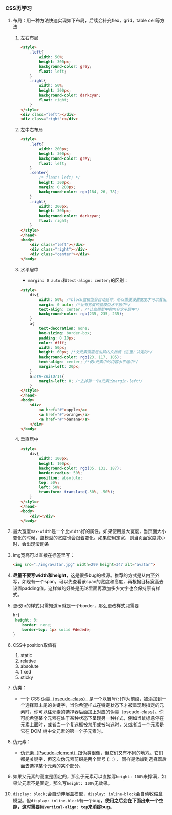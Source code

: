 ### CSS再学习

1. 布局：用一种方法快速实现如下布局，后续会补充flex，grid，table cell等方法

   1. 左右布局

      ```html
      <style>
          .left{
              width: 50%;
              height: 300px;
              background-color: grey;
              float: left;
          }
          .right{
              width: 50%;
              height: 300px;
              background-color: darkcyan;
              float: right;
          }
      </style>
      <div class="left"></div>
      <div class="right"></div>
      ```

   2. 左中右布局

      ```html
      <style>
          .left{
              width: 200px;
              height: 300px;
              background-color: grey;
              float: left;
          }
          .center{
              /* float: left; */
              height: 300px;
              margin: 0 200px;
              background-color: rgb(184, 26, 78);
          }
          .right{
              width: 200px;
              height: 300px;
              background-color: darkcyan;
              float: right;
          }
      </style>
      </head>
      <body>
          <div class="left"></div>
          <div class="right"></div>
          <div class="center"></div>    
      </body>
      ```

   3. 水平居中

      - `margin: 0 auto;`和`text-align: center;`的区别：

      ```html
      <style>
          div{
              width: 50%; /*block盒模型会自动延伸，所以需要设置宽度才可以看出居中效果*/
              margin: 0 auto; /*让有宽度的盒模型水平居中*/
              text-align: center; /*让盒模型中的内容水平居中*/
              background-color: rgb(235, 235, 235);
          }
          a{
              text-decoration: none;
              box-sizing: border-box;
              padding: 0 10px;
              color: #fff;
              width: 50px;
              height: 60px; /*父元素高度是由其内文档流（这里）决定的*/
              background-color: rgb(23, 117, 105);
              text-align: center; /*使a元素中的内容水平居中*/
              margin-left: 20px;
          }
          a:nth-child(1){
              margin-left: 0; /*去掉第一个a元素的margin-left*/
          }
      </style>
      </head>
      <body>
          <div>
              <a href="#">apple</a>
              <a href="#">orange</a>
              <a href="#">banana</a>
          </div>
      </body>
      ```

   4. 垂直居中

      ```html
      <style>
          div{
              width: 100px;
              height: 100px;
              background-color: rgb(35, 131, 187);
              border-radius: 50%;
              position: absolute;
              top: 50%;
              left: 50%;
              transform: translate(-50%, -50%);
          }
      </style>
      </head>
      <body>
          <div></div>
      </body>
      ```

2. 最大宽度`max-width`是一个比`width`好的属性。如果使用最大宽度，当页面大小变化的时候，盒模型的宽度也会跟着变化。如果使用定宽，则当页面宽度减小时，会出现滚动条

3. img宽高可以直接在标签里写：

   ```html
   <img src="./img/avatar.jpg" width=299 height=347 alt="avatar">
   ```

4. **尽量不要写width和height**，这是很多bug的根源。推荐的方式是从内至外写，如现有一个span，可以先查看该span的宽度和高度，再根据目标宽高去设置padding值。这样做的好处是无论里面再添加多少文字也会保持原有样式。

5. 更改hr的样式只需知道hr就是一个border，那么更改样式只需要

   ```css
   hr{
   	height: 0;
       border: none;
       border-top: 1px solid #dedede;
   }
   ```

6. CSS中position取值有

   1. static
   2. relative
   3. absolute
   4. fixed
   5. sticky

7. 伪类：

   - 一个 CSS  [伪类（pseudo-class）](https://developer.mozilla.org/en-US/docs/Web/CSS/Pseudo-classes) 是一个以冒号(`:`)作为前缀，被添加到一个选择器末尾的关键字，当你希望样式在特定状态下才被呈现到指定的元素时，你可以往元素的选择器后面加上对应的伪类（pseudo-class）。你可能希望某个元素在处于某种状态下呈现另一种样式，例如当鼠标悬停在元素上面时，或者当一个复选框被禁用或被勾选时，又或者当一个元素是它在 DOM 树中父元素的第一个子元素时。

8. 伪元素：

   - [伪元素（Pseudo-element）](https://developer.mozilla.org/en-US/docs/Web/CSS/Pseudo-elements)跟伪类很像，但它们又有不同的地方。它们都是关键字，但这次伪元素前缀是两个冒号 (`::`) ， 同样是添加到选择器后面去选择某个元素的某个部分。

9. 如果父元素的高度是固定的，那么子元素可以直接写`height: 100%`来撑满，如果父元素不是固定，那么写`height: 100%`无效果。

10. `display: block;`会自动伸展盒模型，`display: inline-block`会自动收缩盒模型。但`display: inline-block`有一个bug，**使用之后会在下面出来一个空隙，这时需要用`vertical-align: top`来消除bug**。